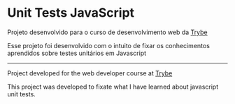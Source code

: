 # Unit Tests JavaScript
Projeto desenvolvido para o curso de desenvolvimento web da [Trybe](https://www.betrybe.com/)

Esse projeto foi desenvolvido com o intuito de fixar os conhecimentos aprendidos sobre testes unitários em Javascript


---
Project developed for the web developer course at [Trybe](https://www.betrybe.com/)

This project was developed to fixate what I have learned about javascript unit tests.
